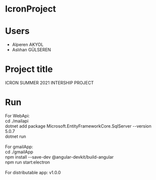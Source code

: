 # IcronProject

# Users
* Alperen AKYOL
* Aslıhan GÜLSEREN

# Project title
ICRON SUMMER 2021 INTERSHIP PROJECT

# Run
For WebApi: <br>
cd ./mailapi <br>
dotnet add package Microsoft.EntityFrameworkCore.SqlServer --version 5.0.7 <br>
dotnet run
<br><br>
For gmailApp: <br>
cd ./gmailApp <br>
npm install --save-dev @angular-devkit/build-angular <br>
npm run start:electron
<br><br>
For distributable app: v1.0.0
